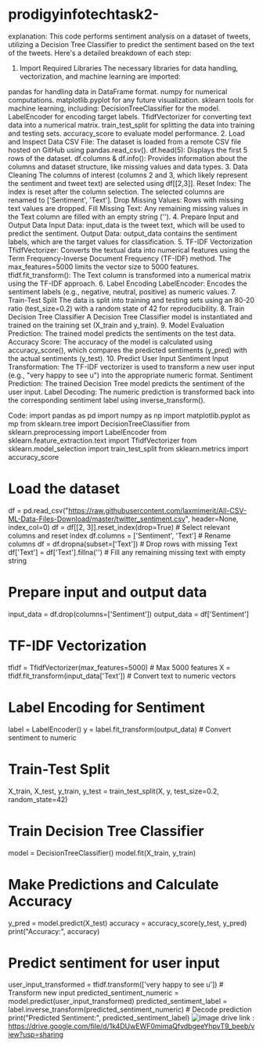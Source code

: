 
# prodigyinfotechtask2-
explanation:
This code performs sentiment analysis on a dataset of tweets, utilizing a Decision Tree Classifier to predict the sentiment based on the text of the tweets. Here's a detailed breakdown of each step:

1. Import Required Libraries
The necessary libraries for data handling, vectorization, and machine learning are imported:

pandas for handling data in DataFrame format.
numpy for numerical computations.
matplotlib.pyplot for any future visualization.
sklearn tools for machine learning, including:
DecisionTreeClassifier for the model.
LabelEncoder for encoding target labels.
TfidfVectorizer for converting text data into a numerical matrix.
train_test_split for splitting the data into training and testing sets.
accuracy_score to evaluate model performance.
2. Load and Inspect Data
CSV File: The dataset is loaded from a remote CSV file hosted on GitHub using pandas.read_csv().
df.head(5): Displays the first 5 rows of the dataset.
df.columns & df.info(): Provides information about the columns and dataset structure, like missing values and data types.
3. Data Cleaning
The columns of interest (columns 2 and 3, which likely represent the sentiment and tweet text) are selected using df[[2,3]].
Reset Index: The index is reset after the column selection.
The selected columns are renamed to ['Sentiment', 'Text'].
Drop Missing Values: Rows with missing text values are dropped.
Fill Missing Text: Any remaining missing values in the Text column are filled with an empty string ('').
4. Prepare Input and Output Data
Input Data: input_data is the tweet text, which will be used to predict the sentiment.
Output Data: output_data contains the sentiment labels, which are the target values for classification.
5. TF-IDF Vectorization
TfidfVectorizer: Converts the textual data into numerical features using the Term Frequency-Inverse Document Frequency (TF-IDF) method. The max_features=5000 limits the vector size to 5000 features.
tfidf.fit_transform(): The Text column is transformed into a numerical matrix using the TF-IDF approach.
6. Label Encoding
LabelEncoder: Encodes the sentiment labels (e.g., negative, neutral, positive) as numeric values.
7. Train-Test Split
The data is split into training and testing sets using an 80-20 ratio (test_size=0.2) with a random state of 42 for reproducibility.
8. Train Decision Tree Classifier
A Decision Tree Classifier model is instantiated and trained on the training set (X_train and y_train).
9. Model Evaluation
Prediction: The trained model predicts the sentiments on the test data.
Accuracy Score: The accuracy of the model is calculated using accuracy_score(), which compares the predicted sentiments (y_pred) with the actual sentiments (y_test).
10. Predict User Input Sentiment
Input Transformation: The TF-IDF vectorizer is used to transform a new user input (e.g., "very happy to see u") into the appropriate numeric format.
Sentiment Prediction: The trained Decision Tree model predicts the sentiment of the user input.
Label Decoding: The numeric prediction is transformed back into the corresponding sentiment label using inverse_transform().

Code:
import pandas as pd
import numpy as np
import matplotlib.pyplot as mp
from sklearn.tree import DecisionTreeClassifier
from sklearn.preprocessing import LabelEncoder
from sklearn.feature_extraction.text import TfidfVectorizer
from sklearn.model_selection import train_test_split
from sklearn.metrics import accuracy_score

# Load the dataset
df = pd.read_csv("https://raw.githubusercontent.com/laxmimerit/All-CSV-ML-Data-Files-Download/master/twitter_sentiment.csv", header=None, index_col=0)
df = df[[2, 3]].reset_index(drop=True)  # Select relevant columns and reset index
df.columns = ['Sentiment', 'Text']  # Rename columns
df = df.dropna(subset=['Text'])  # Drop rows with missing Text
df['Text'] = df['Text'].fillna('')  # Fill any remaining missing text with empty string

# Prepare input and output data
input_data = df.drop(columns=['Sentiment'])
output_data = df['Sentiment']

# TF-IDF Vectorization
tfidf = TfidfVectorizer(max_features=5000)  # Max 5000 features
X = tfidf.fit_transform(input_data['Text'])  # Convert text to numeric vectors

# Label Encoding for Sentiment
label = LabelEncoder()
y = label.fit_transform(output_data)  # Convert sentiment to numeric

# Train-Test Split
X_train, X_test, y_train, y_test = train_test_split(X, y, test_size=0.2, random_state=42)

# Train Decision Tree Classifier
model = DecisionTreeClassifier()
model.fit(X_train, y_train)

# Make Predictions and Calculate Accuracy
y_pred = model.predict(X_test)
accuracy = accuracy_score(y_test, y_pred)
print("Accuracy:", accuracy)

# Predict sentiment for user input
user_input_transformed = tfidf.transform(['very happy to see u'])  # Transform new input
predicted_sentiment_numeric = model.predict(user_input_transformed)
predicted_sentiment_label = label.inverse_transform(predicted_sentiment_numeric)  # Decode prediction
print("Predicted Sentiment:", predicted_sentiment_label)
![image](https://github.com/user-attachments/assets/7ecea31f-a0ac-4402-bcbf-e20f9ca5edbb)
drive link : https://drive.google.com/file/d/1k4DUwEWF0mimaQfvdbgeeYhpvT9_beeb/view?usp=sharing
